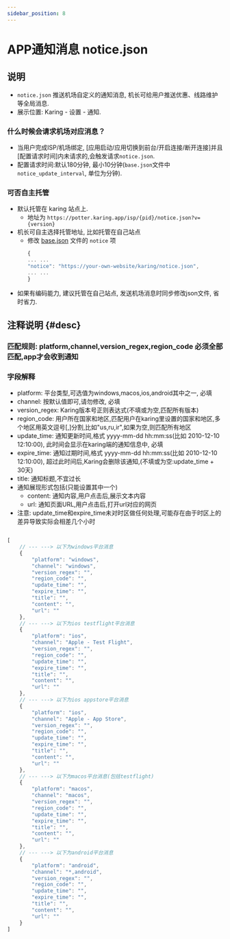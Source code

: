 ```yaml
---
sidebar_position: 8
---
```


# APP通知消息 notice.json

## 说明
- `notice.json` 推送机场自定义的通知消息, 机长可给用户推送优惠、线路维护等全局消息.
- 展示位置: Karing - 设置 - 通知.

### 什么时候会请求机场对应消息？
- 当用户完成ISP/机场绑定, [应用启动/应用切换到前台/开启连接/断开连接]并且[配置请求时间]内未请求的,会触发请求`notice.json`.
- 配置请求时间:默认180分钟, 最小10分钟(`base.json`文件中`notice_update_interval`, 单位为分钟).

### 可否自主托管
- 默认托管在 karing 站点上.
  - 地址为 `https://potter.karing.app/isp/{pid}/notice.json?v={version}`
- 机长可自主选择托管地址, 比如托管在自己站点
  - 修改 [base.json](./base.json.md) 文件的 `notice` 项
    ```jsx title="base.json"
    {
    ... ...
    "notice": "https://your-own-website/karing/notice.json",
    ... ...
    }
    ```
- 如果有编码能力, 建议托管在自己站点, 发送机场消息时同步修改json文件, 省时省力.

## 注释说明 {#desc}
### 匹配规则: platform,channel,version_regex,region_code 必须全部匹配,app才会收到通知
### 字段解释
 - platform: 平台类型,可选值为windows,macos,ios,android其中之一, 必填
 - channel: 按默认值即可,请勿修改, 必填
 - version_regex: Karing版本号正则表达式(不填或为空,匹配所有版本)
 - region_code: 用户所在国家和地区,匹配用户在karing里设置的国家和地区,多个地区用英文逗号[,]分割,比如"us,ru,ir",如果为空,则匹配所有地区
 - update_time: 通知更新时间,格式 yyyy-mm-dd hh:mm:ss(比如 2010-12-10 12:10:00), 此时间会显示在karing端的通知信息中, 必填
 - expire_time: 通知过期时间,格式 yyyy-mm-dd hh:mm:ss(比如 2010-12-10 12:10:00), 超过此时间后,Karing会删除该通知,(不填或为空:update_time + 30天)
- title: 通知标题,不宜过长
- 通知展现形式包括(只能设置其中一个)
  - content: 通知内容,用户点击后,展示文本内容
  - url: 通知页面URL,用户点击后,打开url对应的网页
- 注意: update_time和expire_time未对时区做任何处理,可能存在由于时区上的差异导致实际会相差几个小时
```jsx title="notice.json"

[
    // --- ---> 以下为windows平台消息
    {
        "platform": "windows",
        "channel": "windows",
        "version_regex": "",
        "region_code": "",
        "update_time": "",
        "expire_time": "",
        "title": "",
        "content": "",
        "url": ""
    },
    // --- ---> 以下为ios testflight平台消息
    {
        "platform": "ios",
        "channel": "Apple - Test Flight",
        "version_regex": "",
        "region_code": "",
        "update_time": "",
        "expire_time": "",
        "title": "",
        "content": "",
        "url": ""
    },
    // --- ---> 以下为ios appstore平台消息
    {
        "platform": "ios",
        "channel": "Apple - App Store",
        "version_regex": "",
        "region_code": "",
        "update_time": "",
        "expire_time": "",
        "title": "",
        "content": "",
        "url": ""
    },
    // --- ---> 以下为macos平台消息(包括testflight)
    {
        "platform": "macos",
        "channel": "macos",
        "version_regex": "",
        "region_code": "",
        "update_time": "",
        "expire_time": "",
        "title": "",
        "content": "",
        "url": ""
    },
    // --- ---> 以下为android平台消息
    {
        "platform": "android",
        "channel": "*,android",
        "version_regex": "",
        "region_code": "",
        "update_time": "",
        "expire_time": "",
        "title": "",
        "content": "",
        "url": ""
    }
]
```